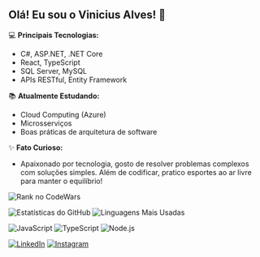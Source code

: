 ## Olá! Eu sou o Vinicius Alves! 👋

💻 **Principais Tecnologias:**  
- C#, ASP.NET, .NET Core  
- React, TypeScript  
- SQL Server, MySQL  
- APIs RESTful, Entity Framework  

📚 **Atualmente Estudando:**  
- Cloud Computing (Azure)  
- Microsserviços  
- Boas práticas de arquitetura de software  

✨ **Fato Curioso:**  
- Apaixonado por tecnologia, gosto de resolver problemas complexos com soluções simples. Além de codificar, pratico esportes ao ar livre para manter o equilíbrio!


![Rank no CodeWars](https://www.codewars.com/users/viniciusalvessantos/badges/large)

![Estatísticas do GitHub](https://github-readme-stats.vercel.app/api?username=viniciusalvessantos&show_icons=true&theme=radical)
![Linguagens Mais Usadas](https://github-readme-stats.vercel.app/api/top-langs/?username=viniciusalvessantos&layout=compact&theme=radical)

![JavaScript](https://img.shields.io/badge/JavaScript-F7DF1E?style=for-the-badge&logo=javascript&logoColor=black)
![TypeScript](https://img.shields.io/badge/TypeScript-3178C6?style=for-the-badge&logo=typescript&logoColor=white)
![Node.js](https://img.shields.io/badge/Node.js-339933?style=for-the-badge&logo=nodedotjs&logoColor=white)

[![LinkedIn](https://img.shields.io/badge/LinkedIn-0077B5?style=for-the-badge&logo=linkedin&logoColor=white)](https://www.linkedin.com/in/seu-usuario)
[![Instagram](https://img.shields.io/badge/Instagram-E4405F?style=for-the-badge&logo=instagram&logoColor=white)](https://www.instagram.com/seu-usuario)
